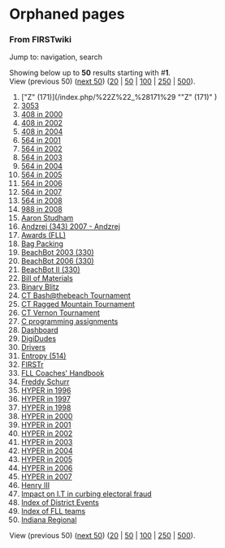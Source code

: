 # Orphaned pages

### From FIRSTwiki

Jump to: navigation, search

Showing below up to **50** results starting with #**1**.  
View (previous 50) ([next
50](/index.php?title=Special:Lonelypages&limit=50&offset=50))
([20](/index.php?title=Special:Lonelypages&limit=20&offset=0) |
[50](/index.php?title=Special:Lonelypages&limit=50&offset=0) |
[100](/index.php?title=Special:Lonelypages&limit=100&offset=0) |
[250](/index.php?title=Special:Lonelypages&limit=250&offset=0) |
[500](/index.php?title=Special:Lonelypages&limit=500&offset=0)).

  1. ["Z" (171)](/index.php/%22Z%22_%28171%29 ""Z" \(171\)" )
  2. [3053](/index.php/3053 "3053" )
  3. [408 in 2000](/index.php/408_in_2000 "408 in 2000" )
  4. [408 in 2002](/index.php/408_in_2002 "408 in 2002" )
  5. [408 in 2004](/index.php/408_in_2004 "408 in 2004" )
  6. [564 in 2001](/index.php/564_in_2001 "564 in 2001" )
  7. [564 in 2002](/index.php/564_in_2002 "564 in 2002" )
  8. [564 in 2003](/index.php/564_in_2003 "564 in 2003" )
  9. [564 in 2004](/index.php/564_in_2004 "564 in 2004" )
  10. [564 in 2005](/index.php/564_in_2005 "564 in 2005" )
  11. [564 in 2006](/index.php/564_in_2006 "564 in 2006" )
  12. [564 in 2007](/index.php/564_in_2007 "564 in 2007" )
  13. [564 in 2008](/index.php/564_in_2008 "564 in 2008" )
  14. [988 in 2008](/index.php/988_in_2008 "988 in 2008" )
  15. [Aaron Studham](/index.php/Aaron_Studham "Aaron Studham" )
  16. [Andzrej (343) 2007 - Andzrej](/index.php/Andzrej_%28343%29_2007_-_Andzrej "Andzrej \(343\) 2007 - Andzrej" )
  17. [Awards (FLL)](/index.php/Awards_%28FLL%29 "Awards \(FLL\)" )
  18. [Bag Packing](/index.php/Bag_Packing "Bag Packing" )
  19. [BeachBot 2003 (330)](/index.php/BeachBot_2003_%28330%29 "BeachBot 2003 \(330\)" )
  20. [BeachBot 2006 (330)](/index.php/BeachBot_2006_%28330%29 "BeachBot 2006 \(330\)" )
  21. [BeachBot II (330)](/index.php/BeachBot_II_%28330%29 "BeachBot II \(330\)" )
  22. [Bill of Materials](/index.php/Bill_of_Materials "Bill of Materials" )
  23. [Binary Blitz](/index.php/Binary_Blitz "Binary Blitz" )
  24. [CT Bash@thebeach Tournament](/index.php/CT_Bash%40thebeach_Tournament "CT Bash@thebeach Tournament" )
  25. [CT Ragged Mountain Tournament](/index.php/CT_Ragged_Mountain_Tournament "CT Ragged Mountain Tournament" )
  26. [CT Vernon Tournament](/index.php/CT_Vernon_Tournament "CT Vernon Tournament" )
  27. [C programming assignments](/index.php/C_programming_assignments "C programming assignments" )
  28. [Dashboard](/index.php/Dashboard "Dashboard" )
  29. [DigiDudes](/index.php/DigiDudes "DigiDudes" )
  30. [Drivers](/index.php/Drivers "Drivers" )
  31. [Entropy (514)](/index.php/Entropy_%28514%29 "Entropy \(514\)" )
  32. [FIRSTr](/index.php/FIRSTr "FIRSTr" )
  33. [FLL Coaches' Handbook](/index.php/FLL_Coaches%27_Handbook "FLL Coaches' Handbook" )
  34. [Freddy Schurr](/index.php/Freddy_Schurr "Freddy Schurr" )
  35. [HYPER in 1996](/index.php/HYPER_in_1996 "HYPER in 1996" )
  36. [HYPER in 1997](/index.php/HYPER_in_1997 "HYPER in 1997" )
  37. [HYPER in 1998](/index.php/HYPER_in_1998 "HYPER in 1998" )
  38. [HYPER in 2000](/index.php/HYPER_in_2000 "HYPER in 2000" )
  39. [HYPER in 2001](/index.php/HYPER_in_2001 "HYPER in 2001" )
  40. [HYPER in 2002](/index.php/HYPER_in_2002 "HYPER in 2002" )
  41. [HYPER in 2003](/index.php/HYPER_in_2003 "HYPER in 2003" )
  42. [HYPER in 2004](/index.php/HYPER_in_2004 "HYPER in 2004" )
  43. [HYPER in 2005](/index.php/HYPER_in_2005 "HYPER in 2005" )
  44. [HYPER in 2006](/index.php/HYPER_in_2006 "HYPER in 2006" )
  45. [HYPER in 2007](/index.php/HYPER_in_2007 "HYPER in 2007" )
  46. [Henry III](/index.php/Henry_III "Henry III" )
  47. [Impact on I.T in curbing electoral fraud](/index.php/Impact_on_I.T_in_curbing_electoral_fraud "Impact on I.T in curbing electoral fraud" )
  48. [Index of District Events](/index.php/Index_of_District_Events "Index of District Events" )
  49. [Index of FLL teams](/index.php/Index_of_FLL_teams "Index of FLL teams" )
  50. [Indiana Regional](/index.php/Indiana_Regional "Indiana Regional" )

View (previous 50) ([next
50](/index.php?title=Special:Lonelypages&limit=50&offset=50))
([20](/index.php?title=Special:Lonelypages&limit=20&offset=0) |
[50](/index.php?title=Special:Lonelypages&limit=50&offset=0) |
[100](/index.php?title=Special:Lonelypages&limit=100&offset=0) |
[250](/index.php?title=Special:Lonelypages&limit=250&offset=0) |
[500](/index.php?title=Special:Lonelypages&limit=500&offset=0)).

